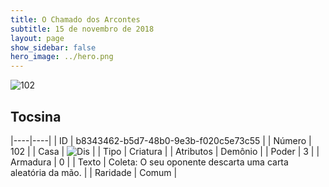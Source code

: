 ```yaml
---
title: O Chamado dos Arcontes
subtitle: 15 de novembro de 2018
layout: page
show_sidebar: false
hero_image: ../hero.png
---
```


![102](https://cdn.keyforgegame.com/media/card_front/pt/341_102_CG7PMM7PJ3G6_pt.png)

## Tocsina

|----|----|
| ID | b8343462-b5d7-48b0-9e3b-f020c5e73c55 |
| Número | 102 |
| Casa | ![Dis](https://archonarcana.com/images/thumb/e/e8/Dis.png/22px-Dis.png "Dis") |
| Tipo | Criatura |
| Atributos | Demônio |
| Poder | 3 |
| Armadura | 0 |
| Texto | Coleta: O seu oponente descarta uma carta aleatória da mão. |
| Raridade | Comum |
